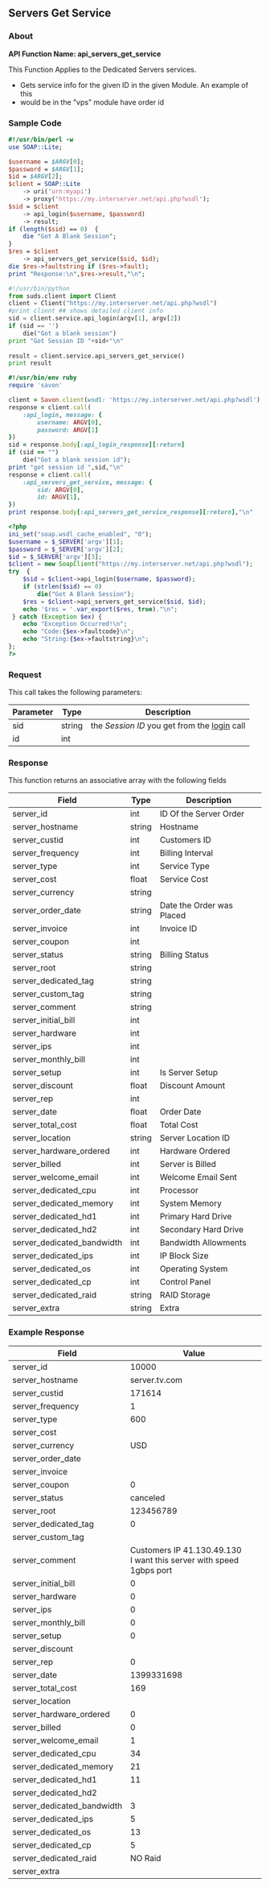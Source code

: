 
## Servers Get Service

### About

**API Function Name: api_servers_get_service**

This Function Applies to the Dedicated Servers services.
* Gets service info for the given ID in the given Module.   An example of this
* would be in the "vps" module have order id


### Sample Code

```perl
#!/usr/bin/perl -w
use SOAP::Lite;

$username = $ARGV[0];
$password = $ARGV[1];
$id = $ARGV[2];
$client = SOAP::Lite
	-> uri('urn:myapi')
	-> proxy('https://my.interserver.net/api.php?wsdl');
$sid = $client
	-> api_login($username, $password)
	-> result;
if (length($sid) == 0)  {
	die "Got A Blank Session";
} 
$res = $client
	-> api_servers_get_service($sid, $id);
die $res->faultstring if ($res->fault);
print "Response:\n",$res->result,"\n";

```

```python
#!/usr/bin/python
from suds.client import Client
client = Client("https://my.interserver.net/api.php?wsdl")
#print client ## shows detailed client info
sid = client.service.api_login(argv[1], argv[2])
if (sid == '')
	die("Got a blank session")
print "Got Session ID "+sid+"\n"
  
result = client.service.api_servers_get_service()
print result

```

```ruby
#!/usr/bin/env ruby
require 'savon'

client = Savon.client(wsdl: 'https://my.interserver.net/api.php?wsdl')
response = client.call(
	:api_login, message: {
		username: ARGV[0],
		password: ARGV[1]
})
sid = response.body[:api_login_response][:return]
if (sid == "")
	die("Got a blank session id");
print "got session id ",sid,"\n"
response = client.call(
	:api_servers_get_service, message: { 
		sid: ARGV[0], 
		id: ARGV[1], 
})
print response.body[:api_servers_get_service_response][:return],"\n"

```

```php
<?php
ini_set("soap.wsdl_cache_enabled", "0");
$username = $_SERVER['argv'][1];
$password = $_SERVER['argv'][2];
$id = $_SERVER['argv'][3];
$client = new SoapClient("https://my.interserver.net/api.php?wsdl");
try  { 
	$sid = $client->api_login($username, $password);
	if (strlen($sid) == 0)
		die("Got A Blank Session");
	$res = $client->api_servers_get_service($sid, $id);
	echo '$res = '.var_export($res, true)."\n";
 } catch (Exception $ex) {
	echo "Exception Occurred!\n";
	echo "Code:{$ex->faultcode}\n";
	echo "String:{$ex->faultstring}\n";
}; 
?>

```



### Request

This call takes the following parameters:

Parameter|Type|Description
---------|----|-----------
sid|string|the *Session ID* you get from the [login](#login) call
id|int|


### Response

This function returns an associative array with the following fields

Field|Type|Description
-----|----|-----------
server_id|int|ID Of the Server Order
server_hostname|string|Hostname
server_custid|int|Customers ID
server_frequency|int|Billing Interval
server_type|int|Service Type
server_cost|float|Service Cost
server_currency|string|
server_order_date|string|Date the Order was Placed
server_invoice|int|Invoice ID
server_coupon|int|
server_status|string|Billing Status
server_root|string|
server_dedicated_tag|string|
server_custom_tag|string|
server_comment|string|
server_initial_bill|int|
server_hardware|int|
server_ips|int|
server_monthly_bill|int|
server_setup|int|Is Server Setup
server_discount|float|Discount Amount
server_rep|int|
server_date|float|Order Date
server_total_cost|float|Total Cost
server_location|string|Server Location ID
server_hardware_ordered|int|Hardware Ordered
server_billed|int|Server is Billed
server_welcome_email|int|Welcome Email Sent
server_dedicated_cpu|int|Processor
server_dedicated_memory|int|System Memory
server_dedicated_hd1|int|Primary Hard Drive
server_dedicated_hd2|int|Secondary Hard Drive
server_dedicated_bandwidth|int|Bandwidth Allowments
server_dedicated_ips|int|IP Block Size
server_dedicated_os|int|Operating System
server_dedicated_cp|int|Control Panel
server_dedicated_raid|string|RAID Storage
server_extra|string|Extra


### Example Response

<table>
	<thead>
		<tr>
			<th>Field</th>
			<th>Value</th>
		</tr>
	</thead>
	<tbody>
		<tr>
			<td>server_id</td>
			<td>10000</td>
		</tr>
		<tr>
			<td>server_hostname</td>
			<td>server.tv.com</td>
		</tr>
		<tr>
			<td>server_custid</td>
			<td>171614</td>
		</tr>
		<tr>
			<td>server_frequency</td>
			<td>1</td>
		</tr>
		<tr>
			<td>server_type</td>
			<td>600</td>
		</tr>
		<tr>
			<td>server_cost</td>
			<td></td>
		</tr>
		<tr>
			<td>server_currency</td>
			<td>USD</td>
		</tr>
		<tr>
			<td>server_order_date</td>
			<td></td>
		</tr>
		<tr>
			<td>server_invoice</td>
			<td></td>
		</tr>
		<tr>
			<td>server_coupon</td>
			<td>0</td>
		</tr>
		<tr>
			<td>server_status</td>
			<td>canceled</td>
		</tr>
		<tr>
			<td>server_root</td>
			<td>123456789</td>
		</tr>
		<tr>
			<td>server_dedicated_tag</td>
			<td>0</td>
		</tr>
		<tr>
			<td>server_custom_tag</td>
			<td></td>
		</tr>
		<tr>
			<td>server_comment</td>
			<td>Customers IP 41.130.49.130<br>I want this server with speed  1gbps port</td>
		</tr>
		<tr>
			<td>server_initial_bill</td>
			<td>0</td>
		</tr>
		<tr>
			<td>server_hardware</td>
			<td>0</td>
		</tr>
		<tr>
			<td>server_ips</td>
			<td>0</td>
		</tr>
		<tr>
			<td>server_monthly_bill</td>
			<td>0</td>
		</tr>
		<tr>
			<td>server_setup</td>
			<td>0</td>
		</tr>
		<tr>
			<td>server_discount</td>
			<td></td>
		</tr>
		<tr>
			<td>server_rep</td>
			<td>0</td>
		</tr>
		<tr>
			<td>server_date</td>
			<td>1399331698</td>
		</tr>
		<tr>
			<td>server_total_cost</td>
			<td>169</td>
		</tr>
		<tr>
			<td>server_location</td>
			<td></td>
		</tr>
		<tr>
			<td>server_hardware_ordered</td>
			<td>0</td>
		</tr>
		<tr>
			<td>server_billed</td>
			<td>0</td>
		</tr>
		<tr>
			<td>server_welcome_email</td>
			<td>1</td>
		</tr>
		<tr>
			<td>server_dedicated_cpu</td>
			<td>34</td>
		</tr>
		<tr>
			<td>server_dedicated_memory</td>
			<td>21</td>
		</tr>
		<tr>
			<td>server_dedicated_hd1</td>
			<td>11</td>
		</tr>
		<tr>
			<td>server_dedicated_hd2</td>
			<td></td>
		</tr>
		<tr>
			<td>server_dedicated_bandwidth</td>
			<td>3</td>
		</tr>
		<tr>
			<td>server_dedicated_ips</td>
			<td>5</td>
		</tr>
		<tr>
			<td>server_dedicated_os</td>
			<td>13</td>
		</tr>
		<tr>
			<td>server_dedicated_cp</td>
			<td>5</td>
		</tr>
		<tr>
			<td>server_dedicated_raid</td>
			<td>NO Raid</td>
		</tr>
		<tr>
			<td>server_extra</td>
			<td></td>
		</tr>
	</tbody>
</table>


